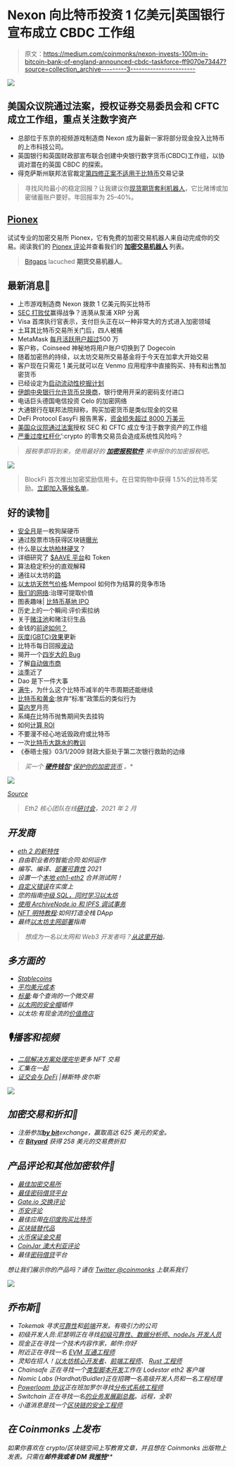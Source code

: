 # Nexon 向比特币投资 1 亿美元|英国银行宣布成立 CBDC 工作组

> 原文：<https://medium.com/coinmonks/nexon-invests-100m-in-bitcoin-bank-of-england-announced-cbdc-taskforce-ff9070e73447?source=collection_archive---------3----------------------->

![](img/16db63d6c2a05a033ec27445656b4dcd.png)

## 美国众议院通过法案，授权证券交易委员会和 CFTC 成立工作组，重点关注数字资产

*   总部位于东京的视频游戏制造商 Nexon 成为最新一家将部分现金投入比特币的上市科技公司。
*   英国银行和英国财政部宣布联合创建中央银行数字货币(CBDC)工作组，以协调对潜在的英国 CBDC 的探索。
*   得克萨斯州联邦法官裁定[第四修正案不适用于比特币](/coinmonks/texas-federal-judge-rules-fourth-amendment-does-not-apply-to-bitcoin-transaction-records-97d4e6126f)交易记录

> 寻找风险最小的稳定回报？让我建议你[现货期货套利机器人](https://blog.coincodecap.com/pionex-arbitrage-bot)，它比赌博或加密储蓄账户要好。年回报率为 25–40%。

## [Pionex](http://blog.coincodecap.com/go/pionex)

试试专业的加密交易所 Pionex，它有免费的加密交易机器人来自动完成你的交易。阅读我们的 [Pionex 评论](/coinmonks/pionex-review-exchange-with-crypto-trading-bot-1e459d0191ea)并查看我们的 [**加密交易机器人**](/coinmonks/crypto-trading-bot-c2ffce8acb2a) 列表。

> [Bitgaps](https://blog.coincodecap.com/go/bitsgap) lacuched **期货交易机器人**。

## 最新消息📰

*   上市游戏制造商 Nexon 拨款 1 亿美元购买比特币
*   [SEC 打败仗](https://cointelegraph.com/news/sec-loses-a-battle-to-win-the-war-ripple-dissociates-from-pumping-xrp)赢得战争？涟漪从泵浦 XRP 分离
*   Visa 首席执行官表示，支付巨头正在以一种非常大的方式进入加密领域
*   土耳其比特币交易所关门后，四人被捕
*   MetaMask [每月活跃用户超过](https://consensys.net/blog/metamask/metamask-surpasses-5-million-monthly-active-users/)500 万
*   客户称，Coinseed 神秘地将用户账户切换到了 Dogecoin
*   随着加密热的持续，以太坊交易所交易基金将于今天在加拿大开始交易
*   客户现在只需花 1 美元就可以在 Venmo 应用程序中直接购买、持有和出售加密货币
*   已经设定为[启动流动性挖掘计划](https://cointelegraph.com/news/lending-giant-aave-set-to-launch-liquidity-mining-program)
*   [伊朗中央银行允许货币兑换商](https://www.coindesk.com/iran-central-bank-money-changers-imports-mined-crypto)，银行使用开采的密码支付进口
*   电话巨头德国电信投资 Celo 的加密网络
*   大通银行在联邦法院辩称，购买加密货币是类似现金的交易
*   DeFi Protocol EasyFi 报告黑客，[资金损失超过 8000 万美元](/easify-network/easyfi-security-incident-pre-post-mortem-33f2942016e9)
*   [美国众议院通过法案](https://news.bitcoin.com/us-house-passes-bill-sec-cftc-working-group-digital-assets/)授权 SEC 和 CFTC 成立专注于数字资产的工作组
*   [严重过度杠杆化](https://www.theblockcrypto.com/daily/94993/crypto-retail-traders-leverage-systemic-risk)’:crypto 的零售交易员会造成系统性风险吗？

> *报税季即将到来，使用最好的* [***加密报税软件***](/coinmonks/best-crypto-tax-tool-for-my-money-72d4b430816b) *来申报你的加密报税吧。*

![](img/a61c41bfb9ca150df23f5b78d4b1ef3b.png)

> BlockFi 首次推出加密奖励信用卡。在日常购物中获得 1.5%的比特币奖励。[立即加入等候名单](http://blog.coincodecap.com/go/blockfi)。

## 好的读物📑

*   [安全月](https://rekt.news/shitcoins/)是一枚狗屎硬币
*   通过股票市场获得区块链[曝光](/coinmonks/gaining-blockchain-exposure-through-the-stock-market-9c02521c9c00)
*   什么是[以太坊柏林硬叉](/etheros/what-is-ethereum-berlin-hard-fork-562421ca7341)？
*   详细研究了 [$AAVE 平台](/coinmonks/a-detailed-study-of-the-aave-platform-and-token-1310908b8a08)和 Token
*   算法稳定积分的直观解释
*   通往以太坊的[路](https://barnabe.substack.com/p/eth2)
*   [以太坊天然气价格](https://www.blocknative.com/blog/estimate-gas-prices?hss_channel=coinmonks):Mempool 如何作为结算的竞争市场
*   [我们的网络](https://ournetwork.substack.com/p/our-network-deep-dive-2):治理可提取价值
*   图表趣味| [比特币基地 IPO](/coinmonks/chart-fun-coinbase-ipo-82ce0ab29d2d)
*   历史上的一个瞬间:评价索拉纳
*   关于[赌注池](https://research.paradigm.xyz/staking)和赌注衍生品
*   金钱的[前途如何？](/coinmonks/what-is-the-future-of-money-1df0df79ea66)
*   [灰度(GBTC)效果](/coinmonks/grayscale-gbtc-effect-update-992ef48616e2)更新
*   比特币每日回报[波动](https://btconometrics-84377.medium.com/bitcoin-daily-return-volatility-6a44aa29139c)
*   揭开一个[四岁大的 Bug](https://samczsun.com/uncovering-a-four-year-old-bug/)
*   了解[自动做市商](https://research.paradigm.xyz/amm-price-impact)
*   [淡季](/coinmonks/altseason-is-near-609e6e768234)近了
*   Dao 是下一件大事
*   [满牛](/coinmonks/full-of-bull-why-this-bitcoin-halving-bull-cycle-can-continue-ea50673774a7)，为什么这个比特币减半的牛市周期还能继续
*   [比特币和黄金](/coinmonks/bitcoin-and-gold-similar-behavior-following-the-abandonment-of-standard-policy-eb27c69d5bad):放弃“标准”政策后的类似行为
*   [莫内罗](/themoneromoon/the-monero-moon-issue-14-f94429230cf8)月亮
*   系绳[在](https://blog.kaiko.com/tether-loses-peg-during-bitcoin-sell-off-a06c887021ab)比特币抛售期间失去挂钩
*   如何[计算 ROI](/@elena.tarasova/how-to-calculate-roi-fccf49fce7ef)
*   不要漫不经心地诋毁政府或比特币
*   一次[比特币大跳水的教训](https://gigachad.medium.com/lessons-from-a-major-bitcoin-dip-e848be296d5a)
*   《泰晤士报》03/1/2009 财政大臣处于第二次银行救助的边缘

> *买一个* [***硬件钱包***](/coinmonks/the-best-cryptocurrency-hardware-wallets-of-2020-e28b1c124069)*[*保护你的加密货币*](/coinmonks/how-to-prevent-cryptocurrency-hacking-and-theft-from-your-wallet-65c8ff767766) *。**

*![](img/68f11f427cd687434525cacdbe2072df.png)*

*[Source](https://www.reddit.com/r/Bitcoin/comments/kmof53/the_8_laws_of_bitcoin_updated/)*

> *Eth2 核心团队在线[研讨会](https://hackmd.io/@hww/workshop_feb_2021)，2021 年 2 月*

## *开发商*

*   *[eth 2 的新特性](https://hackmd.io/@benjaminion/eth2_news/https%3A%2F%2Fhackmd.io%2F%40benjaminion%2Fwnie2_210424)*
*   *自由职业者的智能合同:如何运作*
*   *编写、编译、[部署可靠性](/coinmonks/writing-compiling-deploying-solidity-2021-b9b915e8dd5f) 2021*
*   *设置一个[本地 eth1-eth2](https://github.com/protolambda/mergenet-tutorial) 合并测试网！*
*   *[自定义错误](https://blog.soliditylang.org/2021/04/21/custom-errors/)在实度上*
*   *您的指南[中级 SQL，同时学习以太坊](https://towardsdatascience.com/your-guide-to-intermediate-sql-while-learning-ethereum-at-the-same-time-7b25119ef1e2)*
*   *[使用 ArchiveNode.io 和 IPFS 调试事务](https://chasewright.com/ethereum-and-ipfs/)*
*   *[NFT 明特教程](https://docs.alchemy.com/alchemy/tutorials/nft-minter):如何打造全栈 DApp*
*   *最终[以太坊主网部署](https://soliditydeveloper.com/deployments)指南*

> *想成为一名以太网和 Web3 开发者吗？[从这里开始](http://blog.coincodecap.com/go/learn)。*

## *多方面的*

*   *[Stablecoins](https://duneanalytics.com/hagaetc/stablecoins)*
*   *[平均美元成本](https://blog.coincodecap.com/dca)*
*   *[标量](https://thegraph.com/blog/scalar):每个查询的一个微交易*
*   *[以太网的安全帽](https://github.com/tryethernal/hardhat-ethernal)插件*
*   *以太坊:有现金流的[价值商店](https://ethereumcashflow.com/)*

## *🎙播客和视频*

*   *[二层解决方案处理完毕](https://unchainedpodcast.com/this-layer-2-solution-processed-more-nft-trades-in-24-hours-than-ethereum-did-in-1-week/)更多 NFT 交易*
*   *汇集在一起*
*   *[证交会与 DeFi](http://podcast.banklesshq.com/60-the-sec-and-defi-hester-peirce) |赫斯特·皮尔斯*

*![](img/49ebba8fb84781cf178eabafe85584ca.png)*

## *加密交易和折扣🔖*

*   *注册参加[**by bit**](/coinmonks/bybit-exchange-review-dbd570019b71)exchange，赢取高达 625 美元的奖金。*
*   *在 [**Bityard**](https://blog.coincodecap.com/go/bityard) 获得 258 美元的交易费折扣*

## *产品评论和其他加密软件📙*

*   *[最佳加密交易所](https://blog.coincodecap.com/crypto-exchange)*
*   *[最佳密码借贷平台](/coinmonks/top-5-crypto-lending-platforms-in-2020-that-you-need-to-know-a1b675cec3fa)*
*   *[Gate.io 交换评论](https://blog.coincodecap.com/gate-io-review)*
*   *[币安评论](https://blog.coincodecap.com/binance-review)*
*   *最佳应用[在印度购买比特币](/coinmonks/buy-bitcoin-in-india-feb50ddfef94)*
*   *[区块链替代品](https://blog.coincodecap.com/blockfi-alternatives)*
*   *[火币保证金交易](/coinmonks/huobi-margin-trading-b3b06cdc1519)*
*   *[CoinJar 澳大利亚评论](https://blog.coincodecap.com/coinjar-australia-review?v=1)*
*   *最佳[密码借贷](/coinmonks/top-5-crypto-lending-platforms-in-2020-that-you-need-to-know-a1b675cec3fa)平台*

*想让我们展示你的产品吗？请在 [Twitter @coinmonks](https://twitter.com/coinmonks) 上联系我们*

*![](img/e1a95f97d33fd41293bb405cd1e18ecd.png)*

## *乔布斯👷*

*   *Tokemak 寻求[可靠性](https://opolist.opolis.co/opps/8/)和[前端](https://opolist.opolis.co/opps/9/)开发。有吸引力的公司*
*   *初级开发人员:尼瑟明正在寻找[初级可靠性、数据分析师、nodeJs 开发人员](https://twitter.com/nethermindeth/status/1371830788329779210)*
*   *现金正在寻找一个技术内容作家，邮件:你好*
*   *附近正在寻找一名 [EVM 互通工程师](https://boards.greenhouse.io/near/jobs/4844647002)*
*   *灵知在招人！[以太坊核心开发者](http://bit.ly/3cZMzeS)、[前端工程师](http://bit.ly/3vM126R)、 [Rust 工程师](http://bit.ly/3f1Jkq7)*
*   *Chainsafe 正在寻找一个[类型脚本开发](https://chainsafe.io/careers/openpositions/ethereum-typescript-developer)工作在 Lodestar eth2 客户端*
*   *Nomic Labs (Hardhat/Buidler)正在招聘一名高级开发人员和一名工程经理*
*   *[Powerloom 协议](https://powerloom.io/)正在班加罗尔寻找[分布式系统工程师](https://angel.co/company/powerloom/jobs)*
*   *Switchain 正在寻找一名[的业务发展副总裁](https://cryptocurrencyjobs.co/sales/switchain-vp-of-business-development/)。远程，全职*
*   *小道消息是找一个[区块链的安全工程师](https://jobs.lever.co/trailofbits/4f459855-3299-462f-9e73-299a840d5baf)*

## *在 Coinmonks 上发布*

*如果你喜欢在 crypto/区块链空间上写教育文章，并且想在 Coinmonks 出版物上发表。只需在**邮件我或者 DM 我**[***推特***](https://twitter.com/coinmonks)***